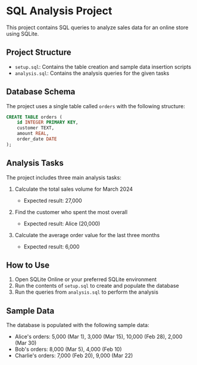 # SQL Analysis Project

This project contains SQL queries to analyze sales data for an online store using SQLite.

## Project Structure

- `setup.sql`: Contains the table creation and sample data insertion scripts
- `analysis.sql`: Contains the analysis queries for the given tasks

## Database Schema

The project uses a single table called `orders` with the following structure:

```sql
CREATE TABLE orders (
    id INTEGER PRIMARY KEY,
    customer TEXT,
    amount REAL,
    order_date DATE
);
```

## Analysis Tasks

The project includes three main analysis tasks:

1. Calculate the total sales volume for March 2024
   - Expected result: 27,000

2. Find the customer who spent the most overall
   - Expected result: Alice (20,000)

3. Calculate the average order value for the last three months
   - Expected result: 6,000

## How to Use

1. Open SQLite Online or your preferred SQLite environment
2. Run the contents of `setup.sql` to create and populate the database
3. Run the queries from `analysis.sql` to perform the analysis

## Sample Data

The database is populated with the following sample data:

- Alice's orders: 5,000 (Mar 1), 3,000 (Mar 15), 10,000 (Feb 28), 2,000 (Mar 30)
- Bob's orders: 8,000 (Mar 5), 4,000 (Feb 10)
- Charlie's orders: 7,000 (Feb 20), 9,000 (Mar 22) 